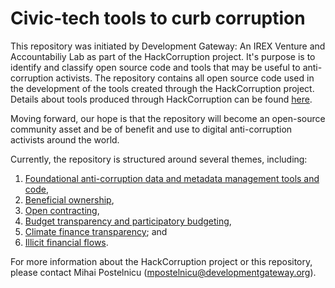 # Civic-tech tools to curb corruption

This repository was initiated by Development Gateway: An IREX Venture and Accountabiliy Lab as part of the HackCorruption project. It's purpose is to identify and classify open source code and tools that may be useful to anti-corruption activists. The repository contains all open source code used in the development of the tools created through the HackCorruption project. Details about tools produced through HackCorruption can be found [here](https://hackcorruption.org). 

Moving forward, our hope is that the repository will become an open-source community asset and be of benefit and use to digital anti-corruption activists around the world.

Currently, the repository is structured around several themes, including:

1. [Foundational anti-corruption data and metadata management tools and code](Foundational),
2. [Beneficial ownership](BeneficialOwnership),
3. [Open contracting](OpenContracting),
4. [Budget transparency and participatory budgeting](BudgetTransparency), 
5. [Climate finance transparency](ClimateFinanceTransparency); and
6. [Illicit financial flows](IllicitFinancialFlows).

For more information about the HackCorruption project or this repository, please contact Mihai Postelnicu (mpostelnicu@developmentgateway.org). 
